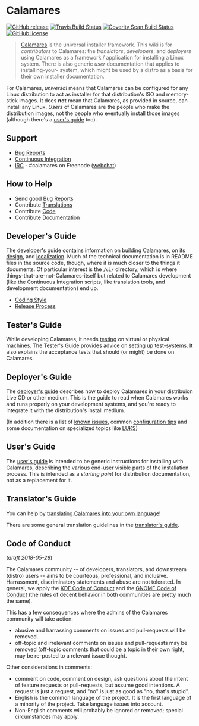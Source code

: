 # Calamares

[![GitHub release](https://img.shields.io/github/release/calamares/calamares.svg)](https://github.com/calamares/calamares/releases)
[![Travis Build Status](https://travis-ci.org/calamares/calamares.svg?branch=master)](https://travis-ci.org/calamares/calamares)
[![Coverity Scan Build Status](https://scan.coverity.com/projects/5389/badge.svg)](https://scan.coverity.com/projects/5389)
[![GitHub license](https://img.shields.io/github/license/calamares/calamares.svg)](https://github.com/calamares/calamares/blob/master/LICENSE)

> [Calamares](https://calamares.io/) is the universal installer framework.
> This wiki is for *contributors* to Calamares: the
> *translators*, *developers*, and *deployers*
> using Calamares as a framework / application for installing a Linux system.
> There is also generic *user* documentation that applies to installing-your-
> system, which might be used by a distro as a basis for their own installer
> documentation.

For Calamares, *universal* means that Calamares can be configured
for any Linux distribution to act as installer for that distribution's
ISO and memory-stick images. It does **not** mean that
Calamares, as provided in source, can install any Linux.
*Users* of Calamares are the people who make the distribution
images, not the people who eventually install those images
(although there's a [user's guide](Use-Guide) too).

## Support

* [Bug Reports](https://github.com/calamares/calamares/issues)
* [Continuous Integration](https://travis-ci.org/calamares/calamares)
* [IRC](irc://irc.freenode.net/calamares) - #calamares on Freenode
  ([webchat](https://webchat.freenode.net/?randomnick=1&channels=%23calamares))

## How to Help

* Send good [Bug Reports](https://github.com/calamares/calamares/issues)
* Contribute [Translations](https://www.transifex.com/calamares/calamares/)
* Contribute [Code](https://github.com/calamares/calamares/)
* Contribute [Documentation](https://github.com/calamares/calamares/wiki/)

## Developer's Guide

The developer's guide contains information on
[building](Develop-Guide#build) Calamares,
on its
[design](Develop-Design),
and [localization](Develop-Guide#i18n).
Much of the technical documentation is in README files in the
source code, though, where it is much closer to the things it
documents. Of particular interest is the `/ci/` directory, which is where things-that-are-not-Calamares-itself but related to Calamares development (like the Continuous Integration scripts, like translation tools, and development documentation) end up.

* [Coding Style](https://github.com/calamares/calamares/blob/master/ci/HACKING.md)
* [Release Process](https://github.com/calamares/calamares/blob/master/ci/RELEASE.md)

## Tester's Guide

While developing Calamares, it needs [testing](Test-Guide) on virtual or physical machines. The Tester's Guide provides advice on setting up test-systems. It also explains the acceptance tests that should (or might) be done on Calamares.

## Deployer's Guide

The [deployer's guide](Deploy-Guide) describes how to deploy
Calamares in your distribuion Live CD or other medium. This is the
guide to read when Calamares works and runs properly on your development
systems, and you're ready to integrate it with the distribution's install medium.

(In addition there is a list of [known issues](Deploy-Issues), common
[configuration tips](Deploy-Configuration)  and some
documentation on specialized topics like [LUKS](Deploy-LUKS))

## User's Guide

The [user's guide](Use-Guide) is intended to be generic instructions for
installing with Calamares, describing the various end-user visible parts
of the installation process. This is intended as a *starting point* for
distribution documentation, not as a replacement for it.


## Translator's Guide

You can help by [translating Calamares into your own language](https://www.transifex.com/calamares/calamares/)!

There are some general translation guidelines in the
[translator's guide](Translate-Guide).

## Code of Conduct

(*draft 2018-05-28*)

The Calamares community -- of developers, translators, and downstream (distro) users --
aims to be courteous, professional, and inclusive. Harrassment, discriminatory
statements and abuse are not tolerated. In general, we apply the
[KDE Code of Conduct](https://www.kde.org/code-of-conduct/) and the
[GNOME Code of Conduct](https://wiki.gnome.org/Foundation/CodeOfConduct) (the
rules of decent behavior in both communities are pretty much the same).

This has a few consequences where the admins of the Calamares community
will take action:
 - abusive and harrassing comments on issues and pull-requests will be removed.
 - off-topic and irrelevant comments on issues and pull-requests may be removed
   (off-topic comments that could be a topic in their own right, may be
   re-posted to a relevant issue though).

Other considerations in comments:
 - comment on code, comment on design, ask questions about the intent of
   feature requests or pull-requests, but assume good intentions. A request
   is just a request, and "no" is just as good as "no, that's stupid".
 - English is the common language of the project. It is the first language
   of a minority of the project. Take language issues into account.
 - Non-English comments will probably be ignored or removed; special
   circumstances may apply.
